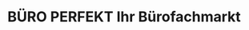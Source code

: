 ---
title: "BÜRO PERFEKT Ihr Bürofachmarkt"
url: /neuhardenberg/buero-perfekt-ihr-buerofachmarkt/
shop: Computer
---